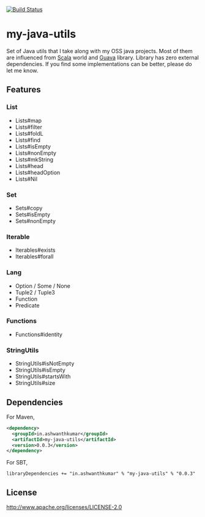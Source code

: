 [![Build Status](https://snap-ci.com/ashwanthkumar/my-java-utils/branch/master/build_image)](https://snap-ci.com/ashwanthkumar/my-java-utils/branch/master)

# my-java-utils
Set of Java utils that I take along with my OSS java projects. Most of them are influenced from [Scala](http://scala-lang.org/) world and [Guava](https://github.com/google/guava) library. Library has zero external dependencies. If you find some implementations can be better, please do let me know.

## Features
### List
- Lists#map
- Lists#filter
- Lists#foldL
- Lists#find
- Lists#isEmpty
- Lists#nonEmpty
- Lists#mkString
- Lists#head
- Lists#headOption
- Lists#Nil

### Set
- Sets#copy
- Sets#isEmpty
- Sets#nonEmpty

### Iterable
- Iterables#exists
- Iterables#forall

### Lang
- Option / Some / None
- Tuple2 / Tuple3
- Function
- Predicate

### Functions
- Functions#identity

### StringUtils
- StringUtils#isNotEmpty
- StringUtils#isEmpty
- StringUtils#startsWith
- StringUtils#size

## Dependencies

For Maven,
```xml
<dependency>
  <groupId>in.ashwanthkumar</groupId>
  <artifactId>my-java-utils</artifactId>
  <version>0.0.3</version>
</dependency>
```

For SBT,
```
libraryDependencies += "in.ashwanthkumar" % "my-java-utils" % "0.0.3"
```

## License
http://www.apache.org/licenses/LICENSE-2.0
